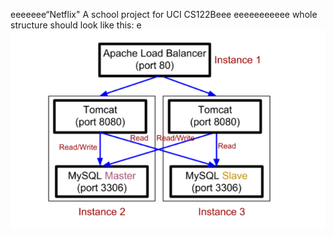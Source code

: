 eeeeeee“Netflix"
A school project for UCI CS122Beee
eeeeeeeeeee
whole structure should look like this:
e
![image](https://github.com/cxk123/-Netflix-CS122B/blob/master/images/struture.PNG)

